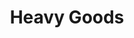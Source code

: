 ---
ep: 128
title: "Heavy Goods"
imglink: "https://live.staticflickr.com/65535/50998313756_db690fd5ed_o.jpg"
thumbnail: "https://live.staticflickr.com/65535/50998313756_2dea53a50f_q.jpg"
alt: "Breekon (left) and Hope (right). The style evokes a medieval woodcut. They are in front of, and largely obscuring, a pile of dead bodies and a cloudy sky. Breekon is covering his face with his right hand and smiling, wearing a peasant's cap and shirt. Hope has his left hand on Breekon's shoulder, with his face close to Breekon's ear. He is wearing a plague victim's face over his own like a mask. He has a beard and uncovered hair behind this, with a scythe behind him. He wears a black robe with the hood down. "
name: "kath"
---